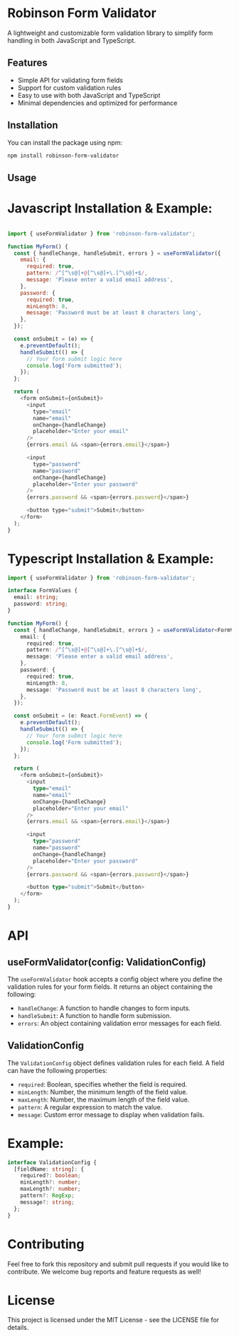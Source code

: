 # Robinson Form Validator

A lightweight and customizable form validation library to simplify form handling in both JavaScript and TypeScript.

## Features

- Simple API for validating form fields
- Support for custom validation rules
- Easy to use with both JavaScript and TypeScript
- Minimal dependencies and optimized for performance


## Installation

You can install the package using npm:

```bash
npm install robinson-form-validator
```

## Usage

# Javascript Installation & Example:

```javascript

import { useFormValidator } from 'robinson-form-validator';

function MyForm() {
  const { handleChange, handleSubmit, errors } = useFormValidator({
    email: {
      required: true,
      pattern: /^[^\s@]+@[^\s@]+\.[^\s@]+$/,
      message: 'Please enter a valid email address',
    },
    password: {
      required: true,
      minLength: 8,
      message: 'Password must be at least 8 characters long',
    },
  });

  const onSubmit = (e) => {
    e.preventDefault();
    handleSubmit(() => {
      // Your form submit logic here
      console.log('Form submitted');
    });
  };

  return (
    <form onSubmit={onSubmit}>
      <input
        type="email"
        name="email"
        onChange={handleChange}
        placeholder="Enter your email"
      />
      {errors.email && <span>{errors.email}</span>}

      <input
        type="password"
        name="password"
        onChange={handleChange}
        placeholder="Enter your password"
      />
      {errors.password && <span>{errors.password}</span>}

      <button type="submit">Submit</button>
    </form>
  );
}

```

# Typescript Installation & Example:

```typescript
import { useFormValidator } from 'robinson-form-validator';

interface FormValues {
  email: string;
  password: string;
}

function MyForm() {
  const { handleChange, handleSubmit, errors } = useFormValidator<FormValues>({
    email: {
      required: true,
      pattern: /^[^\s@]+@[^\s@]+\.[^\s@]+$/,
      message: 'Please enter a valid email address',
    },
    password: {
      required: true,
      minLength: 8,
      message: 'Password must be at least 8 characters long',
    },
  });

  const onSubmit = (e: React.FormEvent) => {
    e.preventDefault();
    handleSubmit(() => {
      // Your form submit logic here
      console.log('Form submitted');
    });
  };

  return (
    <form onSubmit={onSubmit}>
      <input
        type="email"
        name="email"
        onChange={handleChange}
        placeholder="Enter your email"
      />
      {errors.email && <span>{errors.email}</span>}

      <input
        type="password"
        name="password"
        onChange={handleChange}
        placeholder="Enter your password"
      />
      {errors.password && <span>{errors.password}</span>}

      <button type="submit">Submit</button>
    </form>
  );
}

```


# API

## useFormValidator(config: ValidationConfig)

The `useFormValidator` hook accepts a config object where you define the validation rules for your form fields. It returns an object containing the following:

- `handleChange`: A function to handle changes to form inputs.
- `handleSubmit`: A function to handle form submission.
- `errors`: An object containing validation error messages for each field.

## ValidationConfig

The `ValidationConfig` object defines validation rules for each field. A field can have the following properties:

- `required`: Boolean, specifies whether the field is required.
- `minLength`: Number, the minimum length of the field value.
- `maxLength`: Number, the maximum length of the field value.
- `pattern`: A regular expression to match the value.
- `message`: Custom error message to display when validation fails.


# Example:

```typescript
interface ValidationConfig {
  [fieldName: string]: {
    required?: boolean;
    minLength?: number;
    maxLength?: number;
    pattern?: RegExp;
    message?: string;
  };
}

```

# Contributing

Feel free to fork this repository and submit pull requests if you would like to contribute. We welcome bug reports and feature requests as well!

# License

This project is licensed under the MIT License - see the LICENSE file for details.

